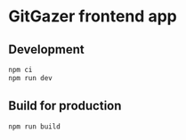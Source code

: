 # GitGazer frontend app

## Development

```sh
npm ci
npm run dev
```

## Build for production

```sh
npm run build
```
